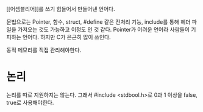 [[어셈블리어]]를 쓰기 힘들어서 만들어낸 언어다.

문법으로는 Pointer, 함수, struct, \#define 같은 전처리 기능, include를 통해 헤더 파일을 가져오는 것도 가능하고 이정도 인 것 같다.
Pointer가 어려운 언어라 사람들이 기피하는 언어다.
하지만 C가 은근히 많이 쓰인다.

동적 메모리를 직접 관리해야한다.

# 논리
논리를 따로 지원하지는 않는다.
그래서 \#include \<stdbool.h\>로 0과 1 이상을 false, true로 사용해야한다.
